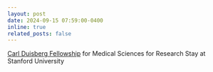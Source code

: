```yaml
---
layout: post
date: 2024-09-15 07:59:00-0400
inline: true
related_posts: false
---
```


[Carl Duisberg Fellowship](https://www.bayer-foundation.com/science-fellowships-here-are-our-2024-fellows) for Medical Sciences for Research Stay at Stanford University 
 
